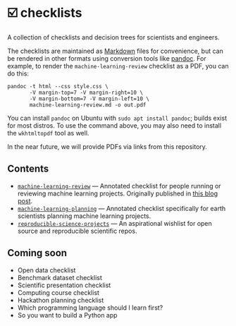 # ☑️ checklists

A collection of checklists and decision trees for scientists and engineers.

The checklists are maintained as [Markdown](https://www.markdownguide.org/) files for convenience, but can be rendered in other formats using conversion tools like [pandoc](https://pandoc.org/). For example, to render the `machine-learning-review` checklist as a PDF, you can do this:

```shell
pandoc -t html --css style.css \
       -V margin-top=7 -V margin-right=10 \
       -V margin-bottom=7 -V margin-left=10 \
       machine-learning-review.md -o out.pdf
```

You can install `pandoc` on Ubuntu with `sudo apt install pandoc`; builds exist for most distros. To use the command above, you may also need to install the `wkhtmltopdf` tool as well.

In the near future, we will provide PDFs via links from this repository.


## Contents

- [`machine-learning-review`](./machine-learning-review.md) &mdash; Annotated checklist for people running or reviewing machine learning projects. Originally published in [this blog post](https://agilescientific.com/blog/2019/4/9/machine-learning-project-review-checklist).
- [`machine-learning-planning`](./machine-learning-planning.md) &mdash; Annotated checklist specifically for earth scientists planning machine learning projects.
- [`reproducible-science-projects`](./reproducible-science-projects.md) &mdash; An aspirational wishlist for open source and reproducible scientific repos.


## Coming soon

- Open data checklist
- Benchmark dataset checklist
- Scientific presentation checklist
- Computing course checklist
- Hackathon planning checklist
- Which programming language should I learn first?
- So you want to build a Python app
